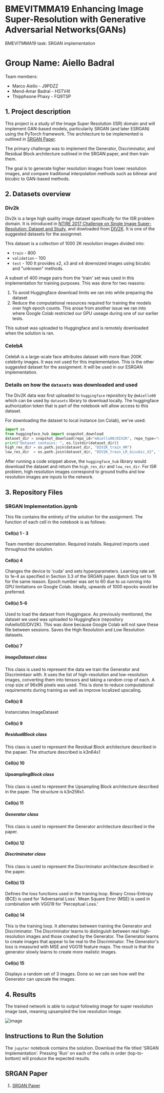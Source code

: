 # BMEVITMMA19 Enhancing Image Super-Resolution with Generative Adversarial Networks(GANs)
BMEVITMMA19 task: SRGAN implementation

# Group Name: Aiello Badral

Team members:
- Marco Aiello     - J9PDZZ
- Mend-Amar Badral - HSTV4I
- Thipphsone Phaxy - FQ9TSP

## 1. Project description
This project is a study of the Image Super Resolution (ISR) domain and will implement GAN-based models, particularily SRGAN (and later ESRGAN) using the PyTorch framework. The architecture to be implemented is outlined in [SRGAN Paper](https://openaccess.thecvf.com/content_cvpr_2017/papers/Ledig_Photo-Realistic_Single_Image_CVPR_2017_paper.pdf). 

The primary challenge was to implement the Generator, Discriminator, and Residual Block architecture outlined in the SRGAN paper, and then train them.

The goal is to generate higher resolution images from lower resolution images, and compare traditional interpolation methods such as bilinear and bicubic to GAN-based methods.

## 2. Datasets overview
### Div2k
Div2k is a large high quality image dataset specifically for the ISR problem domain. It is introduced in [NTIRE 2017 Challenge on Single Image Super-Resolution: Dataset and Study](https://openaccess.thecvf.com/content_cvpr_2017_workshops/w12/papers/Agustsson_NTIRE_2017_Challenge_CVPR_2017_paper.pdf), and dowloaded from [DIV2K](https://data.vision.ee.ethz.ch/cvl/DIV2K/). It is one of the suggested datasets for the assignmet. 

This dataset is a collection of 1000 2K resolution images divided into:
- `train` - 800
- `validation` - 100
- `test` - 100
It provides x2, x3 and x4 downsized images using bicubic and "unknown" methods.

A subset of 400 image pairs from the 'train' set was used in this implementation for training purposes. This was done for two reasons:
1. To avoid Huggingface download limits we ran into while preparing the dataset
2. Reduce the computational resources required for training the models over high epoch counts. This arose from another issue we ran into where Google Colab restricted our GPU useage during one of our earlier tests.

This subset was uploaded to Huggingface and is remotely downloaded when the solution is ran.

### CelebA
CelebA is a large-scale face attributes dataset with more than 200K celebrity images. It was not used for this implementation. This is the other suggested dataset for the assignment. It will be used in our ESRGAN implementation.

### Details on how the `datasets` was downloaded and used
The Div2K data was first uploaded to `huggingface` repository by `@mAiello00` which can be used by `datasets` library to download locally. The huggingface authorization token that is part of the notebook will allow access to this dataset. 

For downloading the dataset to local instance (on Colab), we've used:
```python
import os
from huggingface_hub import snapshot_download
dataset_dir = snapshot_download(repo_id="mAiello00/DIV2K", repo_type="dataset")
print("Dataset contains: ", os.listdir(dataset_dir))
high_res_dir = os.path.join(dataset_dir, "DIV2K_train_HR")
low_res_dir  = os.path.join(dataset_dir, "DIV2K_train_LR_bicubic_X2", "DIV2K_train_LR_bicubic", "X2") # Downscaled 2 times images
```
After running a code snippet above, the `huggingface_hub` library would download the dataset and return the `high_res_dir` and `low_res_dir`. For ISR problem, high resolution images correspond to ground truths and low resolution images are inputs to the network.

## 3. Repository Files

### SRGAN Implementation.ipynb
This file contains the entirety of the solution for the assignment. The function of each cell in the notebook is as follows:

#### Cell(s) 1 - 3
Team member documentation. Required installs. Required imports used throughout the solution.

#### Cell(s) 4
Changes the device to 'cuda' and sets hyperparameters.
Learning rate set to 1e-4 as specified in Section 3.3 of the SRGAN paper.
Batch Size set to 16 for the same reason.
Epoch number was set to 60 due to us running into GPU limitations on Google Colab. Ideally, upwards of 1000 epocks would be preferred.

#### Cell(s) 5-6
Used to load the dataset from Huggingace. As previously mentioned, the dataset we used was uploaded to Huggingface (repository mAiello00/DIV2K). This was done because Google Colab will not save these file between sessions. Saves the High Resolution and Low Resolution datasets.

#### Cell(s) 7
##### ImageDataset class
This class is used to represent the data we train the Generator and Discrimintaor with. It uses the list of high-resolution and low-resolution images, converting them into tensors and taking a random crop of each. A crop size of 96x96 pixels was used. This is done to reduce computational requirements during training as well as improve localized upscaling.

#### Cell(s) 8
Instanciates ImageDataset 

#### Cell(s) 9
##### ResidualBlock class
This class is used to represent the Residual Block architecture described in the papaer. The structure described is k3n64s1

#### Cell(s) 10
##### UpsamplingBlock class
This class is used to represent the Upsampling Block architecture described in the paper. The structure is k3n256s1.

#### Cell(s) 11
##### Generator class
This class is used to represent the Generator architecture described in the paper.

#### Cell(s) 12
##### Discriminator class
This class is used to represent the Discriminator architecture described in the paper.

#### Cell(s) 13
Defines the loss functions used in the training loop. Binary Cross-Entropy (BCE) is used for 'Adversarial Loss'. Mean Square Error (MSE) is used in combination with VGG19 for 'Perceptual Loss.'

#### Cell(s) 14
This is the training loop. It alternates between training the Generator and Discriminator. The Discriminator learns to distinguish between real high-resolution images and those created by the Generator. The Generator learns to create images that appear to be real to the Discriminator. The Generator's loss is measured with MSE and VGG19 feature maps. The result is that the generator slowly learns to create more realistic images.

#### Cell(s) 15
Displays a random set of 3 images. Done so we can see how well the Generator can upscale the images.

## 4. Results

The trained network is able to output following image for super resolution image task, meaning upsampled the low resolution image.

![image](srgan_output.png)


## Instructions to Run the Solution
The `jupyter` notebook contains the solution. Download the file titled 'SRGAN Implementation'. Pressing 'Run' on each of the cells in order (top-to-bottom) will produce the expected results.

## SRGAN Paper

1. [SRGAN Paper](https://openaccess.thecvf.com/content_cvpr_2017/papers/Ledig_Photo-Realistic_Single_Image_CVPR_2017_paper.pdf)
